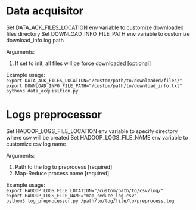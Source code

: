 # Data acquisitor

Set DATA_ACK_FILES_LOCATION env variable to customize downloaded files directory
Set DOWNLOAD_INFO_FILE_PATH env variable to customize download_info log path

Arguments:
1. If set to init, all files will be force downloaded [optional]

Example usage:  
`export DATA_ACK_FILES_LOCATION="/custom/path/to/downloaded/files/"`  
`export DOWNLOAD_INFO_FILE_PATH="/custom/path/to/download_info.txt"`  
`python3 data_acquisition.py`

# Logs preprocessor  
Set HADOOP_LOGS_FILE_LOCATION env variable to specify directory where csv will be created
Set HADOOP_LOGS_FILE_NAME env variable to customize csv log name

Arguments:
1. Path to the log to preprocess [required]
2. Map-Reduce process name [required]

Example usage:  
`export HADOOP_LOGS_FILE_LOCATION="/custom/path/to/csv/log/"`  
`export HADOOP_LOGS_FILE_NAME="map_reduce_log.csv"`  
`python3 log_preprocessor.py /path/to/log/file/to/preprocess.log`
